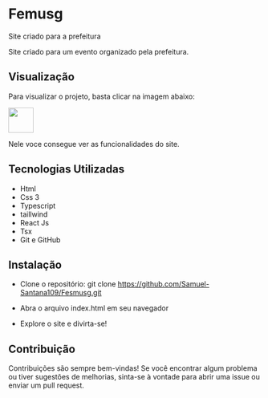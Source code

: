 
# Femusg
Site criado para a prefeitura

<p> 
  Site criado para um evento organizado pela prefeitura.
</p>

## Visualização

<p>Para visualizar o projeto, basta clicar na imagem abaixo: </p>

 <a href="https://samuel-santana109.github.io/site_vendas" target="_blank">
 <img src="https://diagrams.mingrammer.com/img/resources/programming/framework/react.png" width="50" height="50" target="_blank">
 </a>

<p>Nele voce consegue ver as funcionalidades do site.</p>

 ## Tecnologias Utilizadas

 - Html 
 - Css 3
 - Typescript
 - taillwind
 - React Js
 - Tsx
 - Git e GitHub 
 

 ## Instalação 

 - Clone o repositório: git clone https://github.com/Samuel-Santana109/Fesmusg.git

 - Abra o arquivo index.html em seu navegador

 - Explore o site e divirta-se!

## Contribuição 

<p> Contribuições são sempre bem-vindas! Se você encontrar algum problema ou tiver sugestões de melhorias, sinta-se à vontade para abrir uma issue ou enviar um pull request.  </p>
